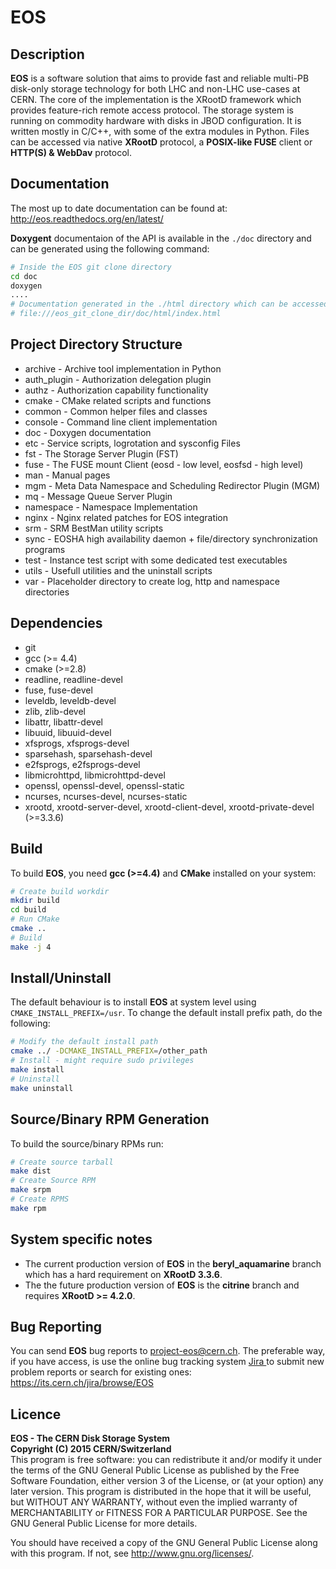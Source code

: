 # EOS

## Description

**EOS** is a software solution that aims to provide fast and reliable multi-PB
disk-only storage technology for both LHC and non-LHC use-cases at CERN. The
core of the implementation is the XRootD framework which provides feature-rich
remote access protocol. The storage system is running on commodity hardware
with disks in JBOD configuration. It is written mostly in C/C++, with some of
the extra modules in Python. Files can be accessed via native **XRootD**
protocol, a **POSIX-like FUSE** client or **HTTP(S) & WebDav** protocol.

## Documentation

The most up to date documentation can be found at:
http://eos.readthedocs.org/en/latest/


**Doxygent** documentaion of the API is available in the ``./doc`` directory
 and can be generated using the following command:

```bash
# Inside the EOS git clone directory
cd doc
doxygen
....
# Documentation generated in the ./html directory which can be accessed using any browser
# file:///eos_git_clone_dir/doc/html/index.html
```

## Project Directory Structure

* archive - Archive tool implementation in Python
* auth_plugin - Authorization delegation plugin
* authz - Authorization capability functionality
* cmake - CMake related scripts and functions
* common - Common helper files and classes
* console - Command line client implementation
* doc - Doxygen documentation
* etc - Service scripts, logrotation and sysconfig Files
* fst - The Storage Server Plugin (FST)
* fuse - The FUSE mount Client (eosd - low level, eosfsd - high level)
* man - Manual pages
* mgm - Meta Data Namespace and Scheduling Redirector Plugin (MGM)
* mq - Message Queue Server Plugin
* namespace - Namespace Implementation
* nginx - Nginx related patches for EOS integration
* srm - SRM BestMan utility scripts
* sync - EOSHA high availability daemon + file/directory synchronization programs
* test - Instance test script with some dedicated test executables
* utils - Usefull utilities and the uninstall scripts
* var - Placeholder directory to create log, http and namespace directories

## Dependencies

* git
* gcc (>= 4.4)
* cmake (>=2.8)
* readline, readline-devel
* fuse, fuse-devel
* leveldb, leveldb-devel
* zlib, zlib-devel
* libattr, libattr-devel
* libuuid, libuuid-devel
* xfsprogs, xfsprogs-devel
* sparsehash, sparsehash-devel
* e2fsprogs, e2fsprogs-devel
* libmicrohttpd, libmicrohttpd-devel
* openssl, openssl-devel, openssl-static
* ncurses, ncurses-devel, ncurses-static
* xrootd, xrootd-server-devel, xrootd-client-devel, xrootd-private-devel (>=3.3.6)

## Build

To build **EOS**, you need **gcc (>=4.4)** and **CMake** installed on your system:
```bash
# Create build workdir
mkdir build
cd build
# Run CMake
cmake ..
# Build
make -j 4
```

## Install/Uninstall

The default behaviour is to install **EOS** at system level using `CMAKE_INSTALL_PREFIX=/usr`.
To change the default install prefix path, do the following:

```bash
# Modify the default install path
cmake ../ -DCMAKE_INSTALL_PREFIX=/other_path
# Install - might require sudo privileges
make install
# Uninstall
make uninstall
```

## Source/Binary RPM Generation

To build the source/binary RPMs run:

```bash
# Create source tarball
make dist
# Create Source RPM
make srpm
# Create RPMS
make rpm
```

## System specific notes

* The current production version of **EOS** in the **beryl_aquamarine** branch
which has a hard requirement on **XRootD 3.3.6**.
* The the future production version of **EOS** is the **citrine** branch and
 requires **XRootD >= 4.2.0**.

## Bug Reporting

You can send **EOS** bug reports to <project-eos@cern.ch>. The preferable way,
if you have access, is use the online bug tracking system
[Jira ](https://its.cern.ch/jira/secure/Dashboard.jspa) to submit new problem
 reports or search for existing ones: https://its.cern.ch/jira/browse/EOS

## Licence

**EOS - The CERN Disk Storage System**  
**Copyright (C) 2015 CERN/Switzerland**  
This program is free software: you can redistribute it and/or modify it under
the terms of the GNU General Public License as published by the Free Software
Foundation, either version 3 of the License, or (at your option) any later
version. This program is distributed in the hope that it will be useful,
but WITHOUT ANY WARRANTY, without even the implied warranty of MERCHANTABILITY
or FITNESS FOR A PARTICULAR PURPOSE. See the GNU General Public License for more
details.

You should have received a copy of the GNU General Public License
along with this program.  If not, see <http://www.gnu.org/licenses/>.
